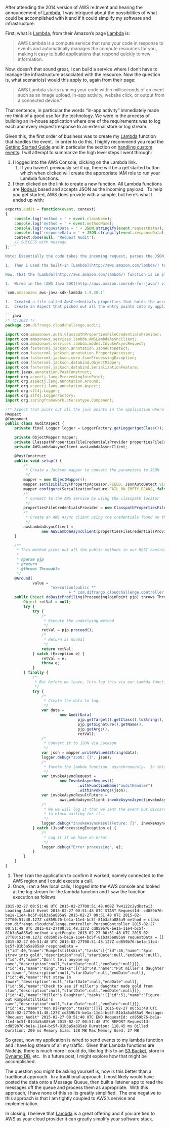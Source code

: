 After attending the 2014 version of AWS re:Invent and hearing the announcement of [Lambda](http://aws.amazon.com/lambda/), I was intrigued about the possibilities of what could be accomplished with it and if it could simplify my software and infrastructure.

First, what is [Lambda](http://aws.amazon.com/lambda/), from their Amazon’s page [Lambda](http://aws.amazon.com/lambda/) is:

> AWS Lambda is a compute service that runs your code in response to events and automatically manages the compute resources for you, making it easy to build applications that respond quickly to new information.

Now, doesn’t that sound great, I can build a service where I don’t have to manage the infrastructure associated with the resource. Now the question is, what scenario(s) would this apply to, again from their page:

> AWS Lambda starts running your code within milliseconds of an event such as an image upload, in-app activity, website click, or output from a connected device.”

That sentence, in particular the words “in-app activity” immediately made me think of a good use for the technology. We were in the process of building an in-house application where one of the requirements was to log each and every request/response to an external store or log stream.

Given this, the first order of business was to create my [Lambda](http://aws.amazon.com/lambda/) function that handles the event.  In order to do this, I highly recommend you read the [Getting Started Guide](http://docs.aws.amazon.com/lambda/latest/dg/welcome.html) and in particular the section on [handling custom events](http://docs.aws.amazon.com/lambda/latest/dg/getting-started-custom-events.html). I will attempt to summarize the high level steps I went through:

1.  I logged into the AWS Console, clicking on the Lambda link.
	1.  If you haven’t previously set it up, there will be a get started button which when clicked will create the appropriate IAM role to run your Lambda functions.
2.  I then clicked on the link to create a new function. All Lambda functions are [Node.js](http://nodejs.org/) based and accepts JSON as the incoming payload.  To help you get started, AWS does provide with a sample, but here’s what I ended up with:

```javascript
exports.audit = function(event, context) 
{ 
	console.log('method = ' + event.className); 
	console.log('method = ' + event.methodName); 
	console.log('requestData = ' + JSON.stringify(event.requestData)); 
	console.log('responseData = ' + JSON.stringify(event.responseData)); 
	context.done(null, 'Request Audit');
	// SUCCESS with message 
};```

Note: Essentially the code takes the incoming request, parses the JSON, logs the Class Name where the event occurred, the Method name that it occurred in, and the request and response data which are JSON.stringify() so that they appear appropriately in the log.

1.  Then I used the built-in [Lambda](http://aws.amazon.com/lambda/) tester app to ensure that my function executes as expected.  The nice thing about the app is that it allows you to enter the expected JSON and it calls your function in near real-time so that you can see what the output would be.

Now, that the [Lambda](http://aws.amazon.com/lambda/) function is in place, I need to wire it into my application.  In my case, we built a [Java Spring Boot](http://projects.spring.io/spring-boot/) based application so I did the following:

1.  Wired in the [AWS Java SDK](http://aws.amazon.com/sdk-for-java/) via my [Maven](http://maven.apache.org/) pom.xml.  In my case, I only wired in the Lambda jar file as follows:

`com.amazonaws aws-java-sdk-lambda 1.9.20.1`

1.  Created a file called AwsCredentials.properties that holds the access key and secret key.
2.  Create an Aspect that picked out all the entry points into my application as follows:

```java
/* (C)2022 */
package com.difrango.cloudchallenge.audit;

import com.amazonaws.auth.ClasspathPropertiesFileCredentialsProvider;
import com.amazonaws.services.lambda.AWSLambdaAsyncClient;
import com.amazonaws.services.lambda.model.InvokeAsyncRequest;
import com.fasterxml.jackson.annotation.JsonAutoDetect;
import com.fasterxml.jackson.annotation.PropertyAccessor;
import com.fasterxml.jackson.core.JsonProcessingException;
import com.fasterxml.jackson.databind.ObjectMapper;
import com.fasterxml.jackson.databind.SerializationFeature;
import javax.annotation.PostConstruct;
import org.aspectj.lang.ProceedingJoinPoint;
import org.aspectj.lang.annotation.Around;
import org.aspectj.lang.annotation.Aspect;
import org.slf4j.Logger;
import org.slf4j.LoggerFactory;
import org.springframework.stereotype.Component;

/** Aspect that picks out all the join points in the application where we want to log the events. */
@Aspect
@Component
public class AuditAspect {
	private final Logger logger = LoggerFactory.getLogger(getClass());

	private ObjectMapper mapper;
	private ClasspathPropertiesFileCredentialsProvider propertiesFileCredentialsProvider;
	private AWSLambdaAsyncClient awsLambdaAsyncClient;

	@PostConstruct
	public void setup() {
		/*
		 * Create a Jackson mapper to convert the parameters to JSON
		 */
		mapper = new ObjectMapper();
		mapper.setVisibility(PropertyAccessor.FIELD, JsonAutoDetect.Visibility.ANY);
		mapper.configure(SerializationFeature.FAIL_ON_EMPTY_BEANS, false);
		/*
		 * Connect to the AWS service by using the classpath locator
		 */
		propertiesFileCredentialsProvider = new ClasspathPropertiesFileCredentialsProvider();
		/*
		 * Create an AWS Async client using the credentials found on the classpath.
		 */
		awsLambdaAsyncClient =
				new AWSLambdaAsyncClient(propertiesFileCredentialsProvider.getCredentials());
	}

	/**
	 * This method picks out all the public methods in our REST controller.
	 *
	 * @param pjp
	 * @return
	 * @throws Throwable
	 */
	@Around(
			value =
					"execution(public *"
							+ " com.difrango.cloudchallenge.controller.PersonController.*(..))")
	public Object doBasicProfiling(ProceedingJoinPoint pjp) throws Throwable {
		Object retVal = null;
		try {
			try {
				/*
				 * Execute the underlying method
				 */
				retVal = pjp.proceed();
				/*
				 * Return as normal
				 */
				return retVal;
			} catch (Exception e) {
				retVal = e;
				throw e;
			}
		} finally {
			/*
			 * But before we leave, lets log this via our Lambda function.
			 */
			try {
				/*
				 * Create the data to log.
				 */
				var data =
						new AuditData(
								pjp.getTarget().getClass().toString(),
								pjp.getSignature().getName(),
								pjp.getArgs(),
								retVal);
				/*
				 * Convert it to JSON via Jackson
				 */
				var json = mapper.writeValueAsString(data);
				logger.debug("JSON: {}", json);
				/*
				 * Invoke the lambda function, asynchronously.  In this case we really don't care about check the result.
				 */
				var invokeAsyncRequest =
						new InvokeAsyncRequest()
								.withFunctionName("auditHandler")
								.withInvokeArgs(json);
				var invokeAsyncResultFuture =
						awsLambdaAsyncClient.invokeAsyncAsync(invokeAsyncRequest);
				/*
				 * We we will log it that we sent the event but discard the future as we don't want
				 * to block waiting for it..
				 */
				logger.debug("invokeAsyncResultFuture: {}", invokeAsyncResultFuture);
			} catch (JsonProcessingException e) {
				/*
				 * Log it if we have an error.
				 */
				logger.debug("Error processing", e);
			}
		}
	}
}
```

1.  Then I ran the application to confirm it worked, namely connected to the AWS region and I could execute a call.
2.  Once, I ran a few local calls, I logged into the AWS console and looked at the log stream for the lambda function and I saw the function execution as follows:

`2015-02-27 00:51:48 UTC 2015-02-27T00:51:48.008Z 7w4122c2ydkstwi3 Loading Audit Event 2015-02-27 00:51:48 UTC START RequestId: cd859b76-be1a-11e4-bc5f-81b3a5a885a9 2015-02-27 00:51:48 UTC 2015-02-27T00:51:48.127Z cd859b76-be1a-11e4-bc5f-81b3a5a885a9 method = class com.difrango.cloudchallenge.controller.PersonController 2015-02-27 00:51:48 UTC 2015-02-27T00:51:48.127Z cd859b76-be1a-11e4-bc5f-81b3a5a885a9 method = getPeople 2015-02-27 00:51:48 UTC 2015-02-27T00:51:48.127Z cd859b76-be1a-11e4-bc5f-81b3a5a885a9 requestData = [] 2015-02-27 00:51:48 UTC 2015-02-27T00:51:48.127Z cd859b76-be1a-11e4-bc5f-81b3a5a885a9 responseData = [{"id":40,"name":"Rumpelstiltskin","tasks":[{"id":46,"name":"Spin straw into gold","description":null,"startDate":null,"endDate":null},{"id":47,"name":"Don't tell anyone my name","description":null,"startDate":null,"endDate":null}]},{"id":41,"name":"King","tasks":[{"id":48,"name":"Put miller's daughter in tower","description":null,"startDate":null,"endDate":null},{"id":49,"name":"Put straw in tower","description":null,"startDate":null,"endDate":null},{"id":50,"name":"Check to see if miller's daughter made gold from staw","description":null,"startDate":null,"endDate":null}]},{"id":42,"name":"Miller's Daughter","tasks":[{"id":51,"name":"Figure out Rumpelstiltskin's name","description":null,"startDate":null,"endDate":null}]},{"id":43,"name":"Ron DiFrango","tasks":[]}] 2015-02-27 00:51:48 UTC 2015-02-27T00:51:48.127Z cd859b76-be1a-11e4-bc5f-81b3a5a885a9 Message: "Request Audit" 2015-02-27 00:51:48 UTC END RequestId: cd859b76-be1a-11e4-bc5f-81b3a5a885a9 2015-02-27 00:51:48 UTC REPORT RequestId: cd859b76-be1a-11e4-bc5f-81b3a5a885a9 Duration: 118.45 ms Billed Duration: 200 ms Memory Size: 128 MB Max Memory Used: 27 MB`

So great, now my application is wired to send events to my lambda function and I have log stream of all my traffic.  Given that Lambda functions are Node.js, there is much more I could do, like log this to an [S3 Bucket](http://aws.amazon.com/s3), store in [Dynamo DB](http://aws.amazon.com/dynamodb/), etc.  In a future post, I might explore how that might be accomplished.

The question you might be asking yourself is, how is this better than a traditional approach.  In a traditional approach, I most likely would have posted the data onto a Message Queue, then built a listener app to read the messages off the queue and process them as appropriate.  With this approach, I have none of this so its greatly simplified.  The one negative to this approach is that I am tightly coupled to AWS’s service and implementation.

In closing, I believe that [Lambda](http://aws.amazon.com/lambda/) is a great offering and if you are tied to AWS as your cloud provider it can greatly simplify your software stack.

